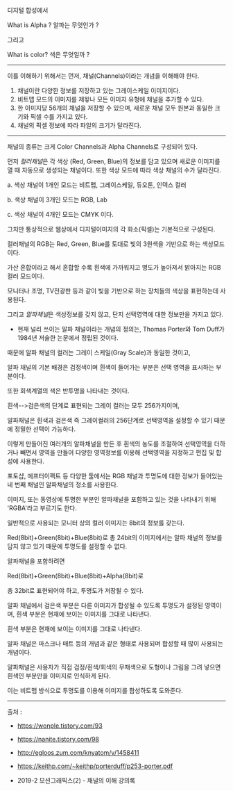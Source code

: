 디지털 합성에서 


What is Alpha ?
알파는 무엇인가 ? 


그리고


What is color? 
색은 무엇일까 ?


* * *


이를 이해하기 위해서는 먼저, 채널(Channels)이라는 개념을 이해해야 한다. 


1. 채널이란 다양한 정보를 저장하고 있는 그레이스케일 이미지이다.
2. 비트맵 모드의 이미지를 제욓나 모든 이미지 유형에 채널을 추가할 수 있다.
3. 한 이미지당 56개의 채널을 저장할 수 있으며, 새로운 채널 모두 원본과 동일한 크기와 픽셀 수를 가지고 있다. 
4. 채널의 픽셀 정보에 따라 파일의 크기가 달라진다. 

* * *

채널의 종류는 크게 Color Channels과 Alpha Channels로 구성되어 있다.

먼저 *컬러채널*은 각 색상 (Red, Green, Blue)의 정보를 담고 있으며 새로운 이미지를 열 때 자동으로 생성되는 채널이다.
또한 색상 모드에 따라 색상 채널의 수가 달라진다. 


 a. 색상 채널이 1개인 모드는 비트맵, 그레이스케일, 듀오톤, 인덱스 컬러
 
 
 b. 색상 채널이 3개인 모드는 RGB, Lab
 
 
 c. 색상 채널이 4개인 모드는 CMYK 이다. 
 
 그치만 통상적으로 웹상에서 디지털이미지의 각 화소(픽셀)는 기본적으로 구성된다.
 

컬러채널의 RGB는 Red, Green, Blue를 토대로 빛의 3원색을 기반으로 하는 색상모드이다. 


가산 혼합이라고 해서 혼합할 수록 흰색에 가까워지고 명도가 높아져서 밝아지는 RGB컬러 모드이다. 


모니터나 조명, TV전광판 등과 같이 빛을 기반으로 하는 장치들의 색상을 표현하는데 사용된다. 


그리고 *알파채널*은 색상정보를 갖지 않고, 단지 선택영역에 대한 정보만을 가지고 있다. 

* 현재 널리 쓰이는 알파 채널이라는 개념의 정의는, Thomas Porter와 Tom Duff가 1984년 저술한 논문에서 정립된 것이다. 


때문에 알파 채널의 컬러는 그레이 스케일(Gray Scale)과 동일한 것이고,


알파 채널의 기본 배경은 검정색이며 흰색이 들어가는 부분은 선택 영역을 표시하는 부분이다.


또한 회색계열의 색은 반투명을 나타내는 것이다.


흰색-->검은색의 단계로 표현되는 그레이 컬러는 모두 256가지이며, 


알파채널은 흰색과 검은색 즉 그레이컬러의 256단계로 선택영역을 설정할 수 있기 때문에 정밀한 선택이 가능하다. 


이렇게 만들어진 여러개의 알파채널을 만든 후 흰색의 농도를 조절하여 선택영역을 더하거나 빼면서 영역을 만들어 다양한 영역정보를 이용해 선택영역을 지정하고 편집 및 합성에 사용한다. 


포토샵, 에프터이펙트 등 다양한 툴에서는 RGB 채널과 투명도에 대한 정보가 들어있는 네 번째 채널인 알파채널의 정소를 사용한다.


이미지, 또는 동영상에 투명한 부분인 알파채널을 포함하고 있는 것을 나타내기 위해 'RGBA'라고 부르기도 한다.


일반적으로 사용되는 모니터 상의 컬러 이미지는 8bit의 정보를 갖는다.


Red(8bit)+Green(8bit)+Blue(8bit)로 총 24bit의 이미지에서는 알파 채널의 정보를 담지 않고 있기 때문에 투명도를 설정할 수 없다.


알파채널을 포함하려면 




Red(8bit)+Green(8bit)+Blue(8bit)+Alpha(8bit)로 




총 32bit로 표현되어야 하고, 투명도가 저장될 수 있다. 


알파 채널에서 검은색 부분은 다른 이미지가 합성될 수 있도록 투명도가 설정된 영역이며, 흰색 부분은 현재에 보이는 이미지를 그대로 나타낸다. 


흰색 부분은 현재에 보이는 이미지를 그대로 나타낸다.


알파 채널은 마스크나 매트 등의 개념과 같은 형태로 사용되며 합성할 때 많이 사용되는 개념이다.


알파채널은 사용자가 직접 검정/흰색/회색의 무채색으로 도형이나 그림을 그려 넣으면 흰색인 부분만을 이미지로 인식하게 된다.


이는 비트맵 방식으로 투명도를 이용해 이미지를 합성하도록 도와준다. 



* * *

출처 : 
- https://wonple.tistory.com/93


- https://nanite.tistory.com/98


- http://egloos.zum.com/knyatom/v/1458411


- https://keithp.com/~keithp/porterduff/p253-porter.pdf


- 2019-2 모션그래픽스(2) - 채널의 이해 강의록 
